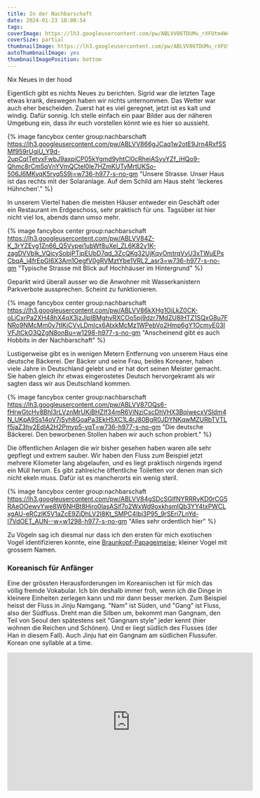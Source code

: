```yaml
---
title: In der Nachbarschaft
date: 2024-01-23 18:00:54
tags:
coverImage: https://lh3.googleusercontent.com/pw/ABLVV86TDUMu_rXFUtm4W4RH2BjvlcLXnBKej7g7imPMmBzQIwyG8pmi-AOFM-cKrhlFLECQEK3uMlWrygw1jC3ldA81yu9LvS6HKhrXMpqusIVNXzK111rLzzyTHDqbzPdmgEBsQxJ7z3LDpiv_QIEEPHR3=w1920-h656-s-no-gm
coverSize: partial
thumbnailImage: https://lh3.googleusercontent.com/pw/ABLVV86TDUMu_rXFUtm4W4RH2BjvlcLXnBKej7g7imPMmBzQIwyG8pmi-AOFM-cKrhlFLECQEK3uMlWrygw1jC3ldA81yu9LvS6HKhrXMpqusIVNXzK111rLzzyTHDqbzPdmgEBsQxJ7z3LDpiv_QIEEPHR3=w1920-h656-s-no-gm
autoThumbnailImage: yes
thumbnailImagePosition: bottom
---
```

Nix Neues in der hood
<!-- excerpt -->
Eigentlich gibt es nichts Neues zu berichten. Sigrid war die letzten Tage etwas krank, deswegen haben wir nichts unternommen. Das Wetter war auch eher bescheiden. Zuerst hat es viel geregnet, jetzt ist es kalt und windig. Dafür sonnig. Ich stelle einfach ein paar Bilder aus der näheren Umgebung ein, dass ihr euch vorstellen könnt wie es hier so aussieht.

<!-- {% image fancybox center group:nachbarschaft  "Alt und Neu" %} -->

{% image fancybox center group:nachbarschaft https://lh3.googleusercontent.com/pw/ABLVV866gJCaq1w2otE9Jrn4RxfSSMf959rUgiU_Y9d-2upCqITetvxFwbJ9axpiCP05kYgmd9yhtCl0cRheiASyyYZf_iHQo9-Qhmc8rCm5qVnYVmQCtel0le7HZmKUTyMrtUKSo-506J6MKyqK5ryq5S9j=w736-h977-s-no-gm "Unsere Strasse. Unser Haus ist das rechts mit der Solaranlage. Auf dem Schild am Haus steht 'leckeres Hühnchen'." %}

In unserem Viertel haben die meisten Häuser entweder ein Geschäft oder ein Restaurant im Erdgeschoss, sehr praktisch für uns. Tagsüber ist hier nicht viel los, abends dann umso mehr.

{% image fancybox center group:nachbarschaft https://lh3.googleusercontent.com/pw/ABLVV84Z-K_3rYZEvg1Zn66_Q5Vypei1ubWf8uXel_ZL6K82v1K-zagDVVblk_VQjcySobjPTjpEUbD7qd_3ZcQKg32UjKqyOmtrqVyU3xTWuEPsCbqA_i4frEpGI6X3Am1OegfV0gRVMztYbe1VRL2_asr3=w736-h977-s-no-gm "Typische Strasse mit Blick auf Hochhäuser im Hintergrund" %}

Geparkt wird überall ausser wo die Anwohner mit Wasserkanistern Parkverbote aussprechen. Scheint zu funktionieren.

{% image fancybox center group:nachbarschaft https://lh3.googleusercontent.com/pw/ABLVV86kXHg1OiLkZ0CK-oLjCxrPa2XH48hX4qX3jzJlpIBMghvRXCOo5pj9dzr7MdZU8lHTZ1SQxG8u7FNRo9NMcMm0y7tIKiCVvLDmIcx6AtxkMcMz1WPebVo2Hmp6gY1OcmyE03IVFJtCkO3QZgN8onBu=w1298-h977-s-no-gm "Anscheinend gibt es auch Hobbits in der Nachbarschaft" %}

Lustigerweise gibt es in wenigen Metern Entfernung von unserem Haus eine deutsche Bäckerei. Der Bäcker und seine Frau, beides Koreaner, haben viele Jahre in Deutschland gelebt und er hat dort seinen Meister gemacht. Sie haben gleich ihr etwas eingerostetes Deutsch hervorgekramt als wir sagten dass wir aus Deutschland kommen. 

{% image fancybox center group:nachbarschaft https://lh3.googleusercontent.com/pw/ABLVV87OQs6-fHrwGtcHv8Bhl3rLVznMrUKiBHZIf34mR6ViNziCscDhVHX3BqiwecxVSldm4N_UKpA9Ss14oV7jSyh8GoaPa3EkH5XC1L4rJ80BgR0JDYNKqwMZURbTVTLf5jaZ3hy2EdIA2H2Pmyp5-yqT=w736-h977-s-no-gm "Die deutsche Bäckerei. Den beworbenen Stollen haben wir auch schon probiert." %}

Die öffentlichen Anlagen die wir bisher gesehen haben waren alle sehr gepflegt und extrem sauber. Wir haben den Fluss zum Beispiel jetzt mehrere Kilometer lang abgelaufen, und es liegt praktisch nirgends irgend ein Müll herum. Es gibt zahlreiche öffentliche Toiletten vor denen man sich nicht ekeln muss. Dafür ist es mancherorts ein wenig steril.

{% image fancybox center group:nachbarschaft https://lh3.googleusercontent.com/pw/ABLVV84gSDcSGlfNYRRRyKD0rCG5RAeOOewvYwe8W6NHBt8Hjro0lasASif7o2WxWd9oxkhsmlQb3YY4txPWCLxgAU-eRCzlK5V1aZcE9ZjDhLV2I8Kt_SMPC4Ibj3P95_9rSEri7LnYd-l7VdOET_AUN--w=w1298-h977-s-no-gm "Alles sehr ordentlich hier" %}

Zu Vögeln sag ich diesmal nur dass ich den ersten für mich exotischen Vogel identifizieren konnte, eine [Braunkopf-Papageimeise](https://de.wikipedia.org/wiki/Braunkopf-Papageimeise); kleiner Vogel mit grossem Namen.

### Koreanisch für Anfänger

Eine der grössten Herausforderungen im Koreanischen ist für mich das völlig fremde Vokabular. Ich bin deshalb immer froh, wenn ich die Dinge in kleinere Einheiten zerlegen kann und mir dann besser merken. Zum Beispiel heisst der Fluss in Jinju Namgang. "Nam" ist Süden, und "Gang" ist Fluss, also der Südfluss. Dreht man die Silben um, bekommt man Gangnam, den Teil von Seoul den spätestens seit "Gangnam style" jeder kennt (hier wohnen die Reichen und Schönen). Und er liegt südlich des Flusses (der Han in diesem Fall). Auch Jinju hat ein Gangnam am südlichen Flussufer. Korean one syllable at a time.

<iframe width="560" height="315" src="https://www.youtube.com/embed/9bZkp7q19f0?si=cGxFRGJP2xgczWDd" title="YouTube video player" frameborder="0" allow="accelerometer; autoplay; clipboard-write; encrypted-media; gyroscope; picture-in-picture; web-share" allowfullscreen></iframe>
